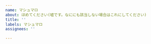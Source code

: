 ```yaml
---
name: マシュマロ
about: ほめてください(嘘です。なににも該当しない場合はこれにしてください)
title: ''
labels: マシュマロ
assignees: ''

---
```



